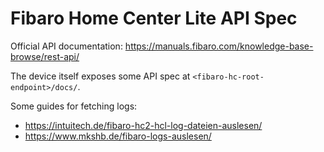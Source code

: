 # Fibaro Home Center Lite API Spec
Official API documentation: https://manuals.fibaro.com/knowledge-base-browse/rest-api/

The device itself exposes some API spec at `<fibaro-hc-root-endpoint>/docs/`.

Some guides for fetching logs:
- https://intuitech.de/fibaro-hc2-hcl-log-dateien-auslesen/
- https://www.mkshb.de/fibaro-logs-auslesen/
